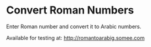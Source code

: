 # Convert Roman Numbers

Enter Roman number and convert it to Arabic numbers.

Available for testing at:	http://romantoarabig.somee.com